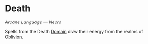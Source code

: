 # Death

*Arcane Language — Necro*

Spells from the Death [Domain]({Spell%20Domains}.md) draw their energy from the realms of [Oblivion](../../../Resources%20for%20GMs/Mithrinian%20Pantheons/Oblivion.md).

